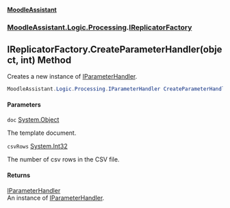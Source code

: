#### [MoodleAssistant](index.md 'index')
### [MoodleAssistant.Logic.Processing](MoodleAssistant.Logic.Processing.md 'MoodleAssistant.Logic.Processing').[IReplicatorFactory](MoodleAssistant.Logic.Processing.IReplicatorFactory.md 'MoodleAssistant.Logic.Processing.IReplicatorFactory')

## IReplicatorFactory.CreateParameterHandler(object, int) Method

Creates a new instance of [IParameterHandler](MoodleAssistant.Logic.Processing.IParameterHandler.md 'MoodleAssistant.Logic.Processing.IParameterHandler').

```csharp
MoodleAssistant.Logic.Processing.IParameterHandler CreateParameterHandler(object doc, int csvRows);
```
#### Parameters

<a name='MoodleAssistant.Logic.Processing.IReplicatorFactory.CreateParameterHandler(object,int).doc'></a>

`doc` [System.Object](https://docs.microsoft.com/en-us/dotnet/api/System.Object 'System.Object')

The template document.

<a name='MoodleAssistant.Logic.Processing.IReplicatorFactory.CreateParameterHandler(object,int).csvRows'></a>

`csvRows` [System.Int32](https://docs.microsoft.com/en-us/dotnet/api/System.Int32 'System.Int32')

The number of csv rows in the CSV file.

#### Returns
[IParameterHandler](MoodleAssistant.Logic.Processing.IParameterHandler.md 'MoodleAssistant.Logic.Processing.IParameterHandler')  
An instance of [IParameterHandler](MoodleAssistant.Logic.Processing.IParameterHandler.md 'MoodleAssistant.Logic.Processing.IParameterHandler').